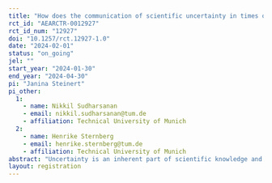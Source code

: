 ```yaml
---
title: "How does the communication of scientific uncertainty in times of changing evidence affect people's trust over time?"
rct_id: "AEARCTR-0012927"
rct_id_num: "12927"
doi: "10.1257/rct.12927-1.0"
date: "2024-02-01"
status: "on_going"
jel: ""
start_year: "2024-01-30"
end_year: "2024-04-30"
pi: "Janina Steinert"
pi_other:
  1:
    - name: Nikkil Sudharsanan
    - email: nikkil.sudharsanan@tum.de
    - affiliation: Technical University of Munich
  2:
    - name: Henrike Sternberg
    - email: henrike.sternberg@tum.de
    - affiliation: Technical University of Munich
abstract: "Uncertainty is an inherent part of scientific knowledge and evidence remains “tentative forever” (Popper 1961, p. 280). However, it is unclear how the public responds to transparent communication of scientific uncertainty. Communicating uncertainty becomes even more challenging in the context of emerging crises such as pandemics, economic downturns or climate risks, which often require immediate changes or adaptations in people's behaviour. Scientific findings and related evidence-based recommendations are likely to change during the (early) phases of these crises and may contribute to the public's perception that expert recommendations and claims of facts are not credible or even  reflect elite attempts to advance their own agenda. A more thorough understanding of how the communication of scientific uncertainty in the context of crises and changing evidence affects people's trust is thus urgently needed. We will conduct survey experiments across three countries to assess how the explicit communication of scientific uncertainty in the context of public health recommendations in a hypothetical pandemic scenario affects participants' trust in sciences, trust in the communicator of the messages and trust in the behavioral recommendations."
layout: registration
---
```


